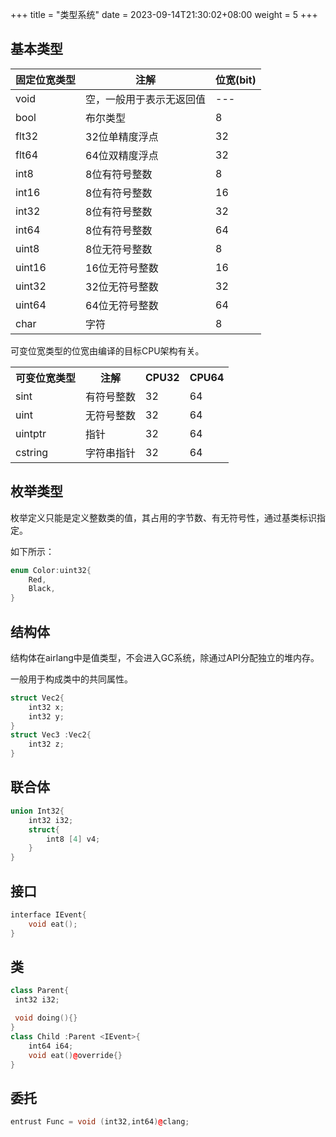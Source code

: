 +++
title = "类型系统"
date = 2023-09-14T21:30:02+08:00
weight = 5
+++

## 基本类型
固定位宽类型|注解|位宽(bit)|
---|---|---|
void | 空，一般用于表示无返回值 | ---
bool | 布尔类型  | 8
flt32 | 32位单精度浮点 | 32
flt64 | 64位双精度浮点 | 32
int8 | 8位有符号整数    | 8
int16| 8位有符号整数    | 16
int32| 8位有符号整数    | 32
int64| 8位有符号整数    | 64
uint8| 8位无符号整数    | 8
uint16| 16位无符号整数    | 16
uint32| 32位无符号整数    | 32
uint64| 64位无符号整数    | 64
char | 字符    | 8

可变位宽类型的位宽由编译的目标CPU架构有关。
<table>
    <th>可变位宽类型</th><th>注解</th><th>CPU32</th><th>CPU64</th>
    <tr>
    <td>sint</td><td>有符号整数 </td><td>32</td><td>64</td>
    </tr>
    <tr>
    <td>uint</td><td>无符号整数 </td><td>32</td><td>64</td>
    </tr>
    <tr>
    <td>uintptr</td><td>指针 </td><td>32</td><td>64</td>
    </tr>
    <tr>
    <td>cstring</td><td>字符串指针 </td><td>32</td><td>64</td>
    </tr>
</table>

## 枚举类型
枚举定义只能是定义整数类的值，其占用的字节数、有无符号性，通过基类标识指定。

如下所示：
```c++
enum Color:uint32{
    Red,
    Black,
}
```

## 结构体
结构体在airlang中是值类型，不会进入GC系统，除通过API分配独立的堆内存。

一般用于构成类中的共同属性。

```c++
struct Vec2{
    int32 x;
    int32 y;
}
struct Vec3 :Vec2{
    int32 z;
}
```
## 联合体
```c++
union Int32{
    int32 i32;
    struct{
        int8 [4] v4;
    }
}
```
## 接口
```c++
interface IEvent{
    void eat();
}
```
## 类
```c++
class Parent{
 int32 i32;

 void doing(){} 
}
class Child :Parent <IEvent>{
    int64 i64;
    void eat()@override{}
}
```
## 委托
```c++
entrust Func = void (int32,int64)@clang;
```